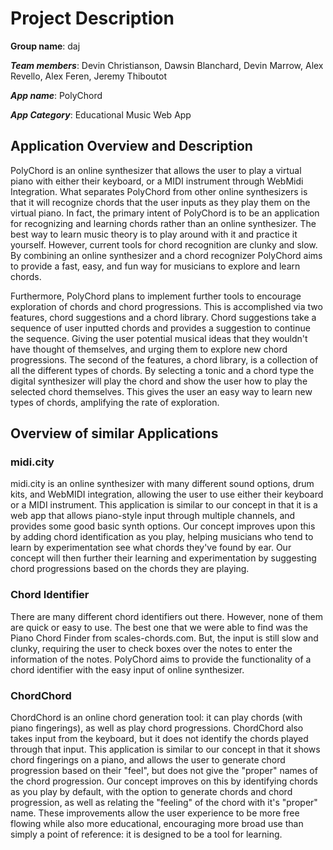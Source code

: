 ﻿
# Project Description

**Group name**: daj

***Team members***: Devin Christianson, Dawsin Blanchard, Devin Marrow, Alex Revello, Alex Feren, Jeremy Thiboutot

***App name***: PolyChord

***App Category***: Educational Music Web App

Application Overview and Description
-----------
PolyChord is an online synthesizer that allows the user to play a virtual piano with either their keyboard, or a MIDI instrument through WebMidi Integration. What separates PolyChord from other online synthesizers is that it will recognize chords that the user inputs as they play them on the virtual piano. In fact, the primary intent of PolyChord is to be an application for recognizing and learning chords rather than an online synthesizer. The best way to learn music theory is to play around with it and practice it yourself. However, current tools for chord recognition are clunky and slow. By combining an online synthesizer and a chord recognizer PolyChord aims to provide a fast, easy, and fun way for musicians to explore and learn chords.

Furthermore, PolyChord plans to implement further tools to encourage exploration of chords and chord progressions. This is accomplished via two features, chord suggestions and a chord library. Chord suggestions take a sequence of user inputted chords and provides a suggestion to continue the sequence. Giving the user potential musical ideas that they wouldn't have thought of themselves, and urging them to explore new chord progressions. The second of the features, a chord library, is a collection of all the different types of chords. By selecting a tonic and a chord type the digital synthesizer will play the chord and show the user how to play the selected chord themselves. This gives the user an easy way to learn new types of chords, amplifying the rate of exploration.
    
Overview of similar Applications
-------------

### midi.city

​midi.city is an online synthesizer with many different sound options, drum kits, and WebMIDI integration, allowing the user to use either their keyboard or a MIDI instrument. This application is similar to our concept in that it is a web app that allows piano-style input through multiple channels, and provides some good basic synth options. Our concept improves upon this by adding chord identification as you play, helping musicians who tend to learn by experimentation see what chords they've found by ear. Our concept will then further their learning and experimentation by suggesting chord progressions based on the chords they are playing.

### Chord Identifier
There are many different chord identifiers out there. However, none of them are quick or easy to use. The best one that we were able to find was the Piano Chord Finder from scales-chords.com. But, the input is still slow and clunky, requiring the user to check boxes over the notes to enter the information of the notes. PolyChord aims to provide the functionality of a chord identifier with the easy input of online synthesizer.

### ChordChord

​ChordChord is an online chord generation tool: it can play chords (with piano fingerings), as well as play chord progressions. ChordChord also takes input from the keyboard, but it does not identify the chords played through that input. This application is similar to our concept in that it shows chord fingerings on a piano, and allows the user to generate chord progression based on their "feel", but does not give the "proper" names of the chord progression. Our concept improves on this by identifying chords as you play by default, with the option to generate chords and chord progression, as well as relating the "feeling" of the chord with it's "proper" name. These improvements allow the user experience to be more free flowing while also more educational, encouraging more broad use than simply a point of reference: it is designed to be a tool for learning.

